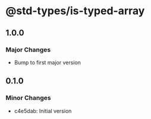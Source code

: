 # @std-types/is-typed-array

## 1.0.0

### Major Changes

- Bump to first major version

## 0.1.0

### Minor Changes

- c4e5dab: Initial version
